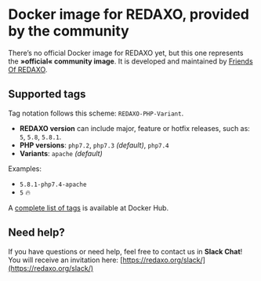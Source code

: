 # Docker image for REDAXO, provided by the community

There’s no official Docker image for REDAXO yet, but this one represents the __»official« community image__. It is developed and maintained by [Friends Of REDAXO](https://github.com/FriendsOfREDAXO).

## Supported tags

Tag notation follows this scheme: `REDAXO-PHP-Variant`.

* __REDAXO version__ can include major, feature or hotfix releases, such as: `5`, `5.8`, `5.8.1`.
* __PHP versions__: `php7.2`, `php7.3` _(default)_, `php7.4`
* __Variants__: `apache` _(default)_

Examples:

* `5.8.1-php7.4-apache`
* `5` 🔥

A [complete list of tags](https://hub.docker.com/r/friendsofredaxo/redaxo/tags) is available at Docker Hub.

## Need help?

If you have questions or need help, feel free to contact us in __Slack Chat__! You will receive an invitation here: [https://redaxo.org/slack/](https://redaxo.org/slack/)
